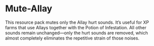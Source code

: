 # Mute-Allay
This resource pack mutes only the Allay hurt sounds. It’s useful for XP farms that use Allays together with the Potion of Infestation. All other sounds remain unchanged—only the hurt sounds are removed, which almost completely eliminates the repetitive strain of those noises.
